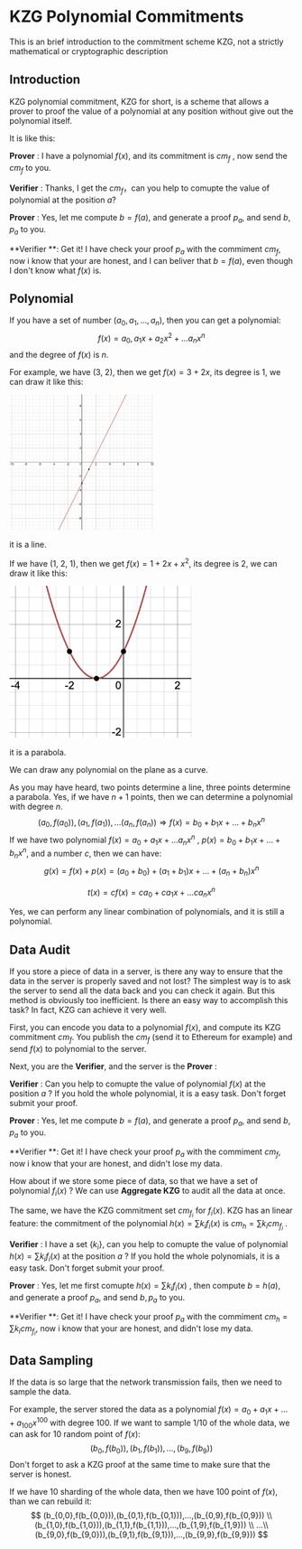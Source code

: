 # KZG Polynomial Commitments

This is an brief introduction to the commitment scheme KZG, not a strictly mathematical or cryptographic description



## Introduction

KZG polynomial commitment, KZG for short, is a scheme that allows a prover to proof the value of a polynomial at any position without give out the polynomial itself. 

It is like this:

**Prover** :  I have a polynomial $f(x)$, and its commitment is $cm_f$ , now send the $cm_f$ to you.

**Verifier** : Thanks, I get the $cm_f$，can you help to comupte the value of polynomial at the position $a$?

**Prover** : Yes, let me compute $b=f(a)$, and generate a proof $p_a$, and send $b,p_a$ to you.

**Verifier **: Get it! I have check your proof $p_a$ with the commiment $cm_f$, now i know that your are honest, and I can beliver that $b=f(a)$, even though I don't know what $f(x)$​ is. 



## Polynomial

If you have a set of number $(a_0,a_1,...,a_n)$, then you can get a polynomial:
$$
f(x)=a_0,a_1x+a_2x^2+...a_nx^n
$$
and the degree of $f(x)$ is $n$.

For example, we have (3, 2), then we get $f(x)=3+2x$, its degree is 1, we can draw it like this:

<img src="images/line.png" alt="image-20240313110622731" style="zoom:25%;" />

it is a line. 

If we have (1, 2, 1), then we get $f(x)=1+2x+x^2$, its degree is 2, we can draw it like this:

<img src="images/parabola.png" alt="image-20240313111430001" style="zoom: 67%;" />

it is a parabola.

We can draw any polynomial on the plane as a curve.

As you may have heard, two points determine a line, three points determine a parabola. Yes, if we have $n+1$ points, then we can determine a polynomial with degree $n$.
$$
(a_0,f(a_0)),(a_1,f(a_1)),...(a_n,f(a_n))\Longrightarrow f(x)=b_0+b_1x+...+b_nx^n
$$
If we have two polynomial $f(x)=a_0+a_1x+...a_nx^n$ ,  $p(x)=b_0+b_1x+...+b_nx^n$, and a number $c$, then we can have:
$$
g(x)=f(x)+p(x)=(a_0+b_0)+(a_1+b_1)x+...+(a_n+b_n)x^n
$$

$$
t(x)=cf(x)=ca_0+ca_1x+...ca_nx^n
$$

Yes, we can perform any linear combination of polynomials, and it is still a polynomial.

## Data Audit

If you store a piece of data in a server, is there any way to ensure that the data in the server is properly saved and not lost? The simplest way is to ask the server to send all the data back and you can check it again. But this method is obviously too inefficient. Is there an easy way to accomplish this task? In fact, KZG can achieve it very well.

First, you can encode you data to a polynomial $f(x)$, and compute its KZG commitment $cm_f$. You publish the $cm_f$ (send it to Ethereum for example) and send $f(x)$ to polynomial to the server.

Next, you are the **Verifier**, and the server is the **Prover** :

**Verifier** : Can you help to comupte the value of polynomial $f(x)$ at the position $a$ ? If you hold the whole polynomial, it is a easy task. Don't forget submit your proof.

**Prover** : Yes, let me compute $b=f(a)$, and generate a proof $p_a$, and send $b,p_a$ to you.

**Verifier **: Get it! I have check your proof $p_a$ with the commiment $cm_f$, now i know that your are honest, and didn't lose my data.



How about if we store some piece of data, so that we have a set of polynomial $f_i(x)$ ? We can use **Aggregate KZG** to audit all the data at once.

The same, we have the KZG commitment set $cm_{f_i}$ for $f_i(x)$. KZG has an linear feature: the commitment of the polynomial $h(x)=\sum k_if_i(x)$ is $cm_h=\sum k_icm_{f_i}$ .



**Verifier** : I have a set $\{k_i\}$, can you help to comupte the value of polynomial $h(x)=\sum k_if_i(x)$ at the position $a$ ? If you hold the whole polynomials, it is a easy task. Don't forget submit your proof.

**Prover** : Yes, let me first comupte $h(x)=\sum k_if_i(x)$ , then compute $b=h(a)$, and generate a proof $p_a$, and send $b,p_a$ to you.

**Verifier **: Get it! I have check your proof $p_a$ with the commiment $cm_h=\sum k_icm_{f_i}$, now i know that your are honest, and didn't lose my data.



## Data Sampling

If the data is so large that the network transmission fails, then we need to sample the data.

For example, the server stored the data as a polynomial $f(x)=a_0+a_1x+...+a_{100}x^{100}$ with degree 100. If we want to sample 1/10 of the whole data, we can ask for 10 random point of $f(x)$:
$$
(b_0,f(b_0)),(b_1,f(b_1)),...,(b_9,f(b_9))
$$
Don't forget to ask a KZG proof at the same time to make sure that the server is honest.

If we have 10 sharding of the whole data, then we have 100 point of $f(x)$, than we can rebuild it:
$$
(b_{0,0},f(b_{0,0})),(b_{0,1},f(b_{0,1})),...,(b_{0,9},f(b_{0,9})) \\
(b_{1,0},f(b_{1,0})),(b_{1,1},f(b_{1,1})),...,(b_{1,9},f(b_{1,9})) \\
...\\
(b_{9,0},f(b_{9,0})),(b_{9,1},f(b_{9,1})),...,(b_{9,9},f(b_{9,9}))
$$
